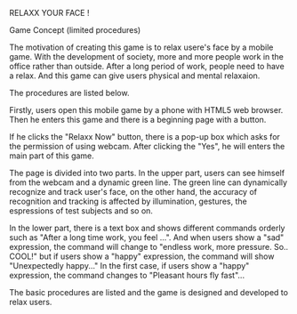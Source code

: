 RELAXX YOUR FACE ! 

Game Concept (limited procedures)

The motivation of creating this game is to relax usere's face by a mobile game. With the development of society, more and more people work in the office rather than outside. After a long period of work, people need to have a relax. And this game can give users physical and mental relaxaion. 

The procedures are listed below. 

Firstly, users open this mobile game by a phone with HTML5 web browser. Then he enters this game and there is a beginning page with a button. 

If he clicks the "Relaxx Now" button, there is a pop-up box which asks for the permission of using webcam. After clicking the "Yes", he will enters the main part of this game. 

The page is divided into two parts. In the upper part, users can see himself from the webcam and a dynamic green line. The green line can dynamically recognize and track user's face, on the other hand, the accuracy of recognition and tracking is affected by illumination, gestures, the espressions of test subjects and so on. 

In the lower part, there is a text box and shows different commands orderly such as "After a long time work, you feel ...". And when users  show a "sad" expression, the command will change to "endless work, more pressure. So.. COOL!" but if users show a "happy" expression, the command will show "Unexpectedly happy..." In the first case, if users show a "happy" expression, the command changes to "Pleasant hours fly fast"...

The basic procedures are listed and the game is designed and developed to relax users. 
